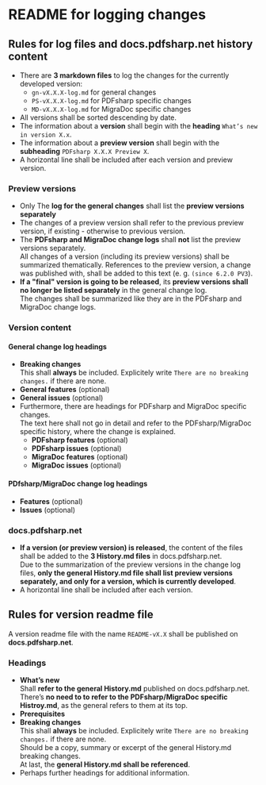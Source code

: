 ﻿# README for logging changes

## Rules for log files and docs.pdfsharp.net history content

* There are **3 markdown files** to log the changes for the currently developed version:
  * `gn-vX.X.X-log.md` for general changes
  * `PS-vX.X.X-log.md` for PDFsharp specific changes
  * `MD-vX.X.X-log.md` for MigraDoc specific changes
* All versions shall be sorted descending by date.
* The information about a **version** shall begin with the **heading** `What’s new in version X.x`.
* The information about a **preview version** shall begin with the **subheading** `PDFsharp X.X.X Preview X`.
* A horizontal line shall be included after each version and preview version.

### Preview versions

* Only The **log for the general changes** shall list the **preview versions separately**
* The changes of a preview version shall refer to the previous preview version, if existing - otherwise to previous version.
* The **PDFsharp and MigraDoc change logs** shall **not** list the preview versions separately.  
All changes of a version (including its preview versions) shall be summarized thematically. 
References to the preview version, a change was published with, shall be added to this text (e. g. `(since 6.2.0 PV3`).
* **If a "final" version is going to be released**, its **preview versions shall no longer be listed separately** in the general change log.  
The changes shall be summarized like they are in the PDFsharp and MigraDoc change logs.

### Version content

#### General change log headings

* **Breaking changes**  
  This shall **always** be included. 
  Explicitely write `There are no breaking changes.` if there are none.
* **General features** (optional)
* **General issues** (optional)
* Furthermore, there are headings for PDFsharp and MigraDoc specific changes.  
  The text here shall not go in detail and refer to the PDFsharp/MigraDoc specific history, where the change is explained.
  * **PDFsharp features** (optional)
  * **PDFsharp issues** (optional)
  * **MigraDoc features** (optional)
  * **MigraDoc issues** (optional)

#### PDfsharp/MigraDoc change log headings

* **Features** (optional)
* **Issues** (optional)

### docs.pdfsharp.net

* **If a version (or preview version) is released**, the content of the files shall be added to the **3 History.md files** in docs.pdfsharp.net.  
  Due to the summarization of the preview versions in the change log files, **only the general History.md file shall list preview versions separately, and only for a version, which is currently developed**.
* A horizontal line shall be included after each version.

## Rules for version readme file

A version readme file with the name `README-vX.X` shall be published on **docs.pdfsharp.net**.

### Headings

* **What’s new**  
  Shall **refer to the general History.md** published on docs.pdfsharp.net.
  There’s **no need to to refer to the PDFsharp/MigraDoc specific Histroy.md**, as the general refers to them at its top.
* **Prerequisites**
* **Breaking changes**  
  This shall **always** be included. 
  Explicitely write `There are no breaking changes.` if there are none.  
  Should be a copy, summary or excerpt of the general History.md breaking changes.  
  At last, the **general History.md shall be referenced**.
* Perhaps further headings for additional information.